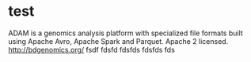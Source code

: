 # test


ADAM is a genomics analysis platform with specialized file formats built using Apache Avro, Apache Spark and Parquet. Apache 2 licensed. http://bdgenomics.org/
fsdf
fdsfd
fdsfds
fdsfds
fds
